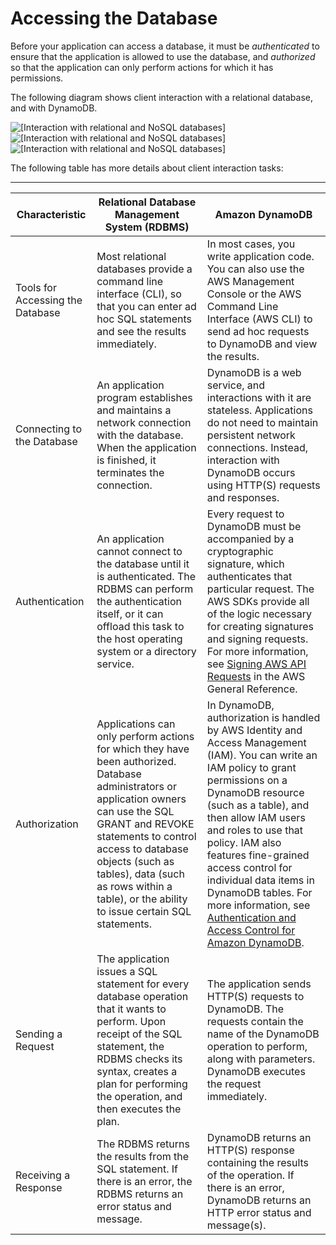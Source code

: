 # Accessing the Database<a name="SQLtoNoSQL.Accessing"></a>

Before your application can access a database, it must be *authenticated* to ensure that the application is allowed to use the database, and *authorized* so that the application can only perform actions for which it has permissions\.

The following diagram shows client interaction with a relational database, and with DynamoDB\.

![\[Interaction with relational and NoSQL databases\]](http://docs.aws.amazon.com/amazondynamodb/latest/developerguide/images/SQLtoNoSQL.png)![\[Interaction with relational and NoSQL databases\]](http://docs.aws.amazon.com/amazondynamodb/latest/developerguide/)![\[Interaction with relational and NoSQL databases\]](http://docs.aws.amazon.com/amazondynamodb/latest/developerguide/)

The following table has more details about client interaction tasks:


****  

| Characteristic | Relational Database Management System \(RDBMS\) | Amazon DynamoDB | 
| --- | --- | --- | 
| Tools for Accessing the Database |  Most relational databases provide a command line interface \(CLI\), so that you can enter ad hoc SQL statements and see the results immediately\.  | In most cases, you write application code\. You can also use the AWS Management Console or the AWS Command Line Interface \(AWS CLI\) to send ad hoc requests to DynamoDB and view the results\. | 
| Connecting to the Database | An application program establishes and maintains a network connection with the database\. When the application is finished, it terminates the connection\. | DynamoDB is a web service, and interactions with it are stateless\. Applications do not need to maintain persistent network connections\. Instead, interaction with DynamoDB occurs using HTTP\(S\) requests and responses\. | 
| Authentication | An application cannot connect to the database until it is authenticated\. The RDBMS can perform the authentication itself, or it can offload this task to the host operating system or a directory service\. | Every request to DynamoDB must be accompanied by a cryptographic signature, which authenticates that particular request\. The AWS SDKs provide all of the logic necessary for creating signatures and signing requests\. For more information, see [Signing AWS API Requests](https://docs.aws.amazon.com/general/latest/gr/signing_aws_api_requests.html) in the AWS General Reference\. | 
| Authorization | Applications can only perform actions for which they have been authorized\. Database administrators or application owners can use the SQL GRANT and REVOKE statements to control access to database objects \(such as tables\), data \(such as rows within a table\), or the ability to issue certain SQL statements\. | In DynamoDB, authorization is handled by AWS Identity and Access Management \(IAM\)\. You can write an IAM policy to grant permissions on a DynamoDB resource \(such as a table\), and then allow IAM users and roles to use that policy\. IAM also features fine\-grained access control for individual data items in DynamoDB tables\. For more information, see [Authentication and Access Control for Amazon DynamoDB](authentication-and-access-control.md)\. | 
| Sending a Request | The application issues a SQL statement for every database operation that it wants to perform\. Upon receipt of the SQL statement, the RDBMS checks its syntax, creates a plan for performing the operation, and then executes the plan\. | The application sends HTTP\(S\) requests to DynamoDB\. The requests contain the name of the DynamoDB operation to perform, along with parameters\. DynamoDB executes the request immediately\. | 
| Receiving a Response | The RDBMS returns the results from the SQL statement\. If there is an error, the RDBMS returns an error status and message\. | DynamoDB returns an HTTP\(S\) response containing the results of the operation\. If there is an error, DynamoDB returns an HTTP error status and message\(s\)\. | 